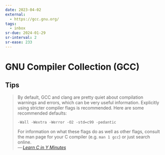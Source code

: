 ```yaml
---
date: 2023-04-02
external:
  - https://gcc.gnu.org/
tags:
  - inbox
sr-due: 2024-01-29
sr-interval: 2
sr-ease: 233
---
```

# GNU Compiler Collection (GCC)

## Tips

> By default, GCC and clang are pretty quiet about compilation warnings and
> errors, which can be very useful information. Explicitly using stricter
> compiler flags is recommended. Here are some recommended defaults:
>
> `-Wall -Wextra -Werror -O2 -std=c99 -pedantic`
>
> For information on what these flags do as well as other flags, consult the man
> page for your C compiler (e.g. `man 1 gcc`) or just search online.\
> — <cite>[Learn C in Y Minutes](https://learnxinyminutes.com/docs/c/)</cite>
